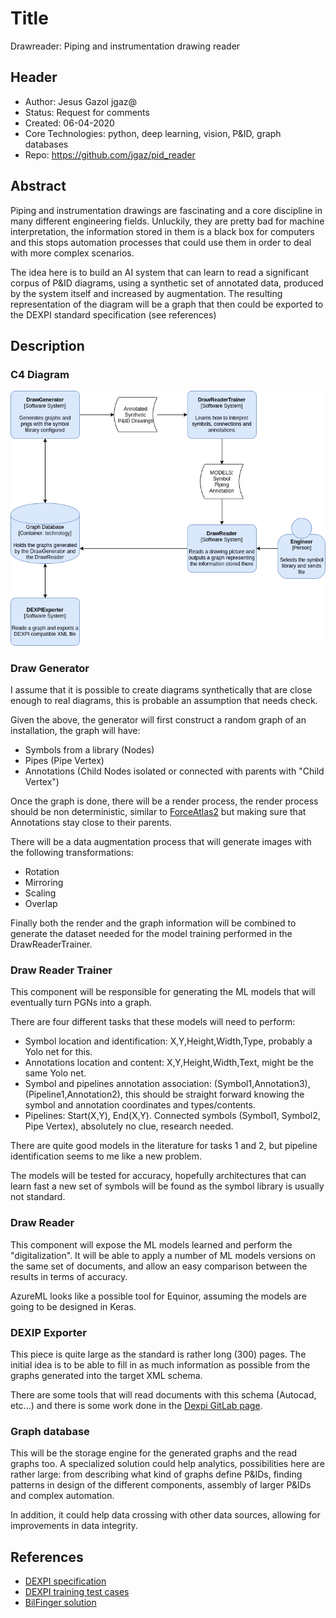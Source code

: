 # Title
Drawreader: Piping and instrumentation drawing reader

## Header
- Author: Jesus Gazol jgaz@
- Status: Request for comments
- Created: 06-04-2020
- Core Technologies: python, deep learning, vision, P&ID, graph databases
- Repo: https://github.com/jgaz/pid_reader

## Abstract
Piping and instrumentation drawings are fascinating and a core discipline in many different 
engineering fields. Unluckily, they are pretty bad for machine interpretation, the information
stored in them is a black box for computers and this stops automation processes that could use them
in order to deal with more complex scenarios.

The idea here is to build an AI system that can learn to read a significant corpus of P&ID diagrams, using
a synthetic set of annotated data, produced by the system itself and increased by augmentation.
 The resulting representation of the diagram will be a graph that then could be exported to the DEXPI standard 
 specification (see references)

## Description

### C4 Diagram
![Draw reader C4 diagram](./img/eep-2-C4-DrawReader.png "DrawReader C4")

### Draw Generator

I assume that it is possible to create diagrams synthetically that are close enough to real diagrams, this is probable
an assumption that needs check.

Given the above, the generator will first construct a random graph of an installation, the graph will have:
- Symbols from a library (Nodes)
- Pipes (Pipe Vertex)
- Annotations (Child Nodes isolated or connected with parents with "Child Vertex")

Once the graph is done, there will be a render process, the render process should be non deterministic, similar to 
[ForceAtlas2](https://github.com/gephi/gephi/wiki/Force-Atlas-2) but making sure that Annotations stay close to 
their parents.

There will be a data augmentation process that will generate images with the following transformations:
- Rotation
- Mirroring
- Scaling
- Overlap

Finally both the render and the graph information will be combined to generate the dataset needed for the model 
training performed in the DrawReaderTrainer.

### Draw Reader Trainer

This component will be responsible for generating the ML models that will eventually turn PGNs into a graph.

There are four different tasks that these models will need to perform:
- Symbol location and identification: X,Y,Height,Width,Type, probably a Yolo net for this.
- Annotations location and content: X,Y,Height,Width,Text, might be the same Yolo net.
- Symbol and pipelines annotation association: (Symbol1,Annotation3),(Pipeline1,Annotation2), this should be straight forward knowing the symbol and annotation coordinates and types/contents.
- Pipelines: Start(X,Y), End(X,Y). Connected symbols (Symbol1, Symbol2, Pipe Vertex), absolutely no clue, research needed.

There are quite good models in the literature for tasks 1 and 2, but pipeline identification seems to me like a new problem.
 
The models will be tested for accuracy, hopefully architectures that can learn fast a new set of symbols will be found 
as the symbol library is usually not standard. 

### Draw Reader

This component will expose the ML models learned and perform the "digitalization".
It will be able to apply a number of ML models versions on the same set of documents, and allow an easy comparison
between the results in terms of accuracy.  

AzureML looks like a possible tool for Equinor, assuming the models are going to be designed in Keras.  

### DEXIP Exporter 

This piece is quite large as the standard is rather long (300) pages. The initial idea is to be able to fill in as 
much information as possible from the graphs generated into the target XML schema.

There are some tools that will read documents with this schema (Autocad, etc...) and there is some work done in 
the [Dexpi GitLab page](https://gitlab.com/dexpi). 

### Graph database

This will be the storage engine for the generated graphs and the read graphs too. A specialized solution could help
analytics, possibilities here are rather large: from describing what kind of graphs define P&IDs, 
finding patterns in design of the different components, assembly of larger P&IDs and complex automation.

In addition, it could help data crossing with other data sources, allowing for improvements in data integrity. 

## References

- [DEXPI specification](https://gitlab.com/dexpi/Specification/raw/master/specification/DEXPI%20Specification%201.2.pdf)
- [DEXPI training test cases](https://gitlab.com/dexpi/TrainingTestCases)
- [BilFinger solution](https://digitalnext-bilfinger.com/solutions/pidgraph)
